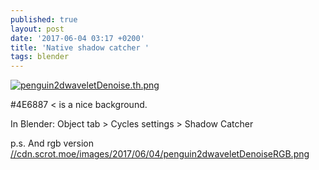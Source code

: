 ```yaml
---
published: true
layout: post
date: '2017-06-04 03:17 +0200'
title: 'Native shadow catcher '
tags: blender
---
```

[![penguin2dwaveletDenoise.th.png](//cdn.scrot.moe/images/2017/06/04/penguin2dwaveletDenoiseRGB.th.png)](//cdn.scrot.moe/images/2017/06/04/penguin2dwaveletDenoise.png)

#4E6887 < is a nice background.

In Blender: Object tab > Cycles settings > Shadow Catcher

p.s. And rgb version  
[//cdn.scrot.moe/images/2017/06/04/penguin2dwaveletDenoiseRGB.png](//cdn.scrot.moe/images/2017/06/04/penguin2dwaveletDenoiseRGB.png)
